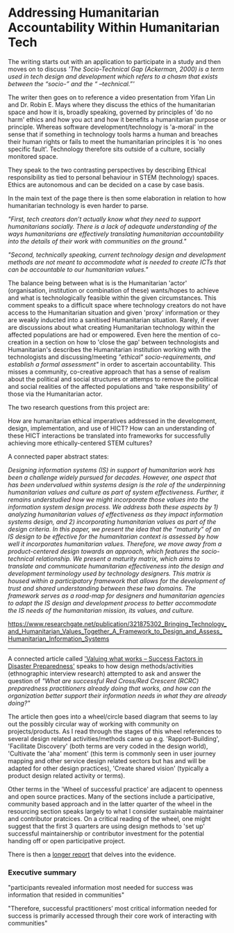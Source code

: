 # Addressing Humanitarian Accountability Within Humanitarian Tech 

The writing starts out with an application to participate in a study and then moves on to discuss *'The Socio-Technical Gap (Ackerman, 2000) is a term used in tech design and development which refers to a chasm that exists between the “socio-” and the “ –technical.”'*

The writer then goes on to reference a video presentation from Yifan Lin and Dr. Robin E. Mays where they discuss the ethics of the humanitarian space and how it is, broadly speaking, governed by principles of 'do no harm' ethics and how you act and how it benefits a humanitarian purpose or principle. Whereas software development/technology is 'a-moral' in the sense that if something in technology tools harms a human and breaches their human rights or fails to meet the humanitarian principles it is 'no ones specific fault'. Technology therefore sits outside of a culture, socially monitored space.

They speak to the two contrasting perspectives by describing Ethical responsibility as tied to personal behaviour in STEM (technology) spaces. Ethics are autonomous and can be decided on a case by case basis.

In the main text of the page there is then some elaboration in relation to how humanitarian technology is even harder to parse. 

*"First, tech creators don’t actually know what they need to support humanitarians socially.  There is a lack of adequate understanding of the ways humanitarians are effectively translating humanitarian accountability into the details of their work with communities on the ground."*

*"Second, technically speaking, current technology design and development methods are not meant to accommodate what is needed to create ICTs that can be accountable to our humanitarian values."*

The balance being between what is is the Humanitarian 'actor' (organisation, institution or combination of these) wants/hopes to achieve and what is technologically feasible within the given circumstances.
This comment speaks to a difficult space where technology creators do not have access to the Humanitarian situation and given 'proxy' information or they are weakly inducted into a sanitised Humanitarian situation. 
Rarely, if ever are discussions about what creating Humanitarian technology within the affected populations are had or empowered. 
Even here the mention of co-creation in a section on how to 'close the gap' between technologists and Humanitarian's describes the Humanitarian institution working with the technologists and discussing/meeting *"ethical" socio-requirements, and establish a formal assessment"* in order to ascertain accountability. This misses a community, co-creative approach that has a sense of realism about the political and social structures or attemps to remove the political and social realities of the affected populations and 'take responsibility' of those via the Humanitarian actor.

The two research questions from this project are:

How are humanitarian ethical imperatives addressed in the development, design, implementation, and use of HICT?
How can an understanding of these HICT interactions be translated into frameworks for successfully achieving more ethically-centered STEM cultures?


A connected paper abstract states:

*Designing information systems (IS) in support of humanitarian work has been a challenge widely pursued for decades. However, one aspect that has been undervalued within systems design is the role of the underpinning humanitarian values and culture as part of system effectiveness. Further, it remains understudied how we might incorporate those values into the information system design process. We address both these aspects by 1) analyzing humanitarian values of effectiveness as they impact information systems design, and 2) incorporating humanitarian values as part of the design criteria. In this paper, we present the idea that the “maturity” of an IS design to be effective for the humanitarian context is assessed by how well it incorporates humanitarian values. Therefore, we move away from a product-centered design towards an approach, which features the socio-technical relationship. We present a maturity matrix, which aims to translate and communicate humanitarian effectiveness into the design and development terminology used by technology designers. This matrix is housed within a participatory framework that allows for the development of trust and shared understanding between these two domains. The framework serves as a road-map for designers and humanitarian agencies to adapt the IS design and development process to better accommodate the IS needs of the humanitarian mission, its values, and culture.*

https://www.researchgate.net/publication/321875302_Bringing_Technology_and_Humanitarian_Values_Together_A_Framework_to_Design_and_Assess_Humanitarian_Information_Systems



---

A connected article called ['Valuing what works – Success Factors in Disaster Preparedness'](https://preparecenter.org/resource/valuing-what-works-success-factors-in-disaster-preparedness/) speaks to how design methods/activities (ethnographic interview research) attempted to ask and answer the question of *"What are successful Red Cross/Red Crescent (RCRC) preparedness practitioners already doing that works, and how can the organization better support their information needs in what they are already doing?"*

The article then goes into a wheel/circle based diagram that seems to lay out the possibly circular way of working with community on projects/products. As I read through the stages of this wheel references to several design related activities/methods came up e.g. 'Rapport-Building', 'Facilitate Discovery' (both terms are very coded in the design world), 'Cultivate the 'aha' moment' (this term is commonly seen in user journey mapping and other service design related sectors but has and will be adapted for other design practices), 'Create shared vision' (typically a product design related activity or terms).

Other terms in the 'Wheel of successful practice' are adjacent to openness and open source practices. Many of the sections include a participative, community based approach and in the latter quarter of the wheel in the resourcing section speaks largely to what I consider sustainable maintainer and contributor pratcices. On a critical reading of the wheel, one might suggest that the first 3 quarters are using design methods to 'set up' successful maintainership or contributor investment for the potential handing off or open participative project.

There is then a [longer report](https://preparecenter.org/wp-content/sites/default/files/valuingwhatworks_26nov.pdf) that delves into the evidence.


### Executive summary

"participants revealed information most needed for success was information that resided in communities"

"Therefore, successful practitioners’ most critical information needed for success is primarily accessed through their core work of interacting with communities"





